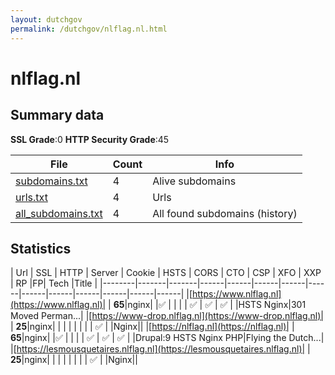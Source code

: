 ```yaml
---
layout: dutchgov
permalink: /dutchgov/nlflag.nl.html
---
```



# nlflag.nl
## Summary data


**SSL Grade**:0
**HTTP Security Grade**:45


| File       | Count | Info |
|------------|-------|------|
|[subdomains.txt](/data/nlflag.nl/subdomains.txt)|4|Alive subdomains|
|[urls.txt](/data/nlflag.nl/urls.txt)|4|Urls|
|[all_subdomains.txt](/data/nlflag.nl/all_subdomains.txt)|4|All found subdomains (history)|


## Statistics


| Url | SSL | HTTP | Server | Cookie | HSTS | CORS | CTO | CSP | XFO | XXP | RP |FP| Tech |Title |
|--------|-------|-------|------|------|------|------|------|------|------|------|------|------|------|
|[https://www.nlflag.nl](https://www.nlflag.nl)| | **65**|nginx| |:white_check_mark: | | | | :white_check_mark: | :white_check_mark: | :white_check_mark: | |HSTS Nginx|301 Moved Perman...|
|[https://www-drop.nlflag.nl](https://www-drop.nlflag.nl)| | **25**|nginx| | | | | | | | :white_check_mark: | |Nginx||
|[https://nlflag.nl](https://nlflag.nl)| | **65**|nginx| |:white_check_mark: | | | | :white_check_mark: | :white_check_mark: | :white_check_mark: | |Drupal:9 HSTS Nginx PHP|Flying the Dutch...|
|[https://lesmousquetaires.nlflag.nl](https://lesmousquetaires.nlflag.nl)| | **25**|nginx| | | | | | | | :white_check_mark: | |Nginx||